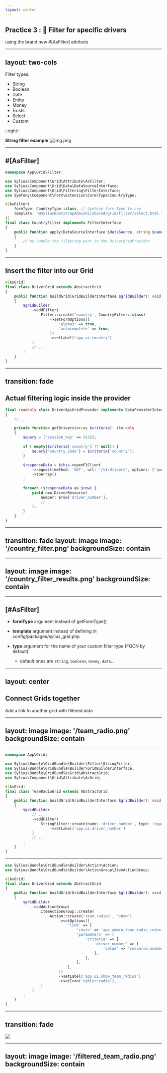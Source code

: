 ```yaml
---
layout: center
---
```


## Practice 3 : 🔎 Filter for specific drivers

using the brand new #[AsFilter] attribute

<!--
*Estelle*
-->

---
layout: two-cols
---

Filter types:

<v-clicks>

- String
- Boolean
- Date
- Entity
- Money
- Exists
- Select
- <span v-mark="{ at: 5, color: 'red', type: 'circle' }">Custom</span>
 
</v-clicks>

::right::

**String filter example**
![img.png](/string_filter.png)

---

## #[AsFilter]
```php {all|8,3|9,6|10|12-18,5|all}
namespace App\Grid\Filter;

use Sylius\Component\Grid\Attribute\AsFilter;
use Sylius\Component\Grid\Data\DataSourceInterface;
use Sylius\Component\Grid\Filtering\FilterInterface;
use Symfony\Component\Form\Extension\Core\Type\CountryType;

#[AsFilter(
    formType: CountryType::class, // Symfony Form Type to use
    template: '@SyliusBootstrapAdminUi/shared/grid/filter/select.html.twig', // The Twig template
)]
final class CountryFilter implements FilterInterface
{
    public function apply(DataSourceInterface $dataSource, string $name, $data, array $options): void
    {
        // We handle the filtering part in the DriverGridProvider
    }
}
```

<!--
*Estelle*

Custom grid data provider, the filtering logic will be applied directly inside the provider "request"

* Filter definition
* Corresponding  Symfony Form Type
* Template to use
-->

---

## Insert the filter into our Grid

```php {all|7,14|8-12|all}
#[AsGrid]
final class DriverGrid extends AbstractGrid
{
    public function buildGrid(GridBuilderInterface $gridBuilder): void
    {
        $gridBuilder
            ->addFilter(
                Filter::create('country', CountryFilter::class)
                    ->setFormOptions([
                        'alpha3' => true,
                        'autocomplete' => true,
                    ])
                    ->setLabel('app.ui.country')
            )
            // ...
        ;
    }
}

```

<!--
*Estelle*

Country filter comes from Symfony
-->

---
transition: fade
---

## Actual filtering logic inside the provider

```php {all|9-11|14|19-22|all}
final readonly class DriverApiGridProvider implements DataProviderInterface
{
    // ...

    private function getDrivers(array $criteria): iterable
    {
        $query = ['session_key' => 9158];
    
        if (!empty($criteria['country'] ?? null)) {
            $query['country_code'] = $criteria['country'];
        }
    
        $responseData = $this->openF1Client
            ->request(method: 'GET', url: '/v1/drivers', options: ['query' => $query])
            ->toArray()
        ;

        foreach ($responseData as $row) {
            yield new DriverResource(
                number: $row['driver_number'],
                // ...
            );
        }
    }
}
```

<!-- 
*Estelle*
-->

---
transition: fade
layout: image
image: '/country_filter.png'
backgroundSize: contain
---

<!-- 
*Estelle*
-->

---
layout: image
image: '/country_filter_results.png'
backgroundSize: contain
---

<!-- 
*Estelle*
-->

---

## [#AsFilter]


<v-clicks>

* **formType** argument instead of getFormType()

* **template** argument instead of defining in config/packages/sylius_grid.php

* **type** argument for the name of your custom filter type (FQCN by default)
  * default ones are `string`, `boolean`, `money`, `date`...

</v-clicks>

<!-- 

**Template**

Avant, il fallait définir le template du filter dans la configuration du bundle.

**Type**

La confusion possible entre le type et le formType disparait.
Le type étant défini automatiquement avec le FQCN, on n'a plus à s'en préoccuper.

-->

<!-- 
*Estelle*
-->

---
layout: center
---

## Connect Grids together
Add a link to another grid with filtered data

<!-- 
*Estelle*
-->

---
layout: image
image: '/team_radio.png'
backgroundSize: contain
---

<!-- 
*Estelle*
-->

---

```php {all|16-17|all}
namespace App\Grid;

use Sylius\Bundle\GridBundle\Builder\Filter\StringFilter;
use Sylius\Bundle\GridBundle\Builder\GridBuilderInterface;
use Sylius\Bundle\GridBundle\Grid\AbstractGrid;
use Sylius\Component\Grid\Attribute\AsGrid;

#[AsGrid]
final class TeamRadioGrid extends AbstractGrid
{
    public function buildGrid(GridBuilderInterface $gridBuilder): void
    {
        $gridBuilder
            // ...
            ->addFilter(
                StringFilter::create(name: 'driver_number', type: 'equal')
                    ->setLabel('app.ui.driver_number')
            )
            // ...
        ;
    }
}
```

<!-- 
*Estelle*
-->

---

```php {all|12,1|13-24}
use Sylius\Bundle\GridBundle\Builder\Action\Action;
use Sylius\Bundle\GridBundle\Builder\ActionGroup\ItemActionGroup;

#[AsGrid]
final class DriverGrid extends AbstractGrid
{
    public function buildGrid(GridBuilderInterface $gridBuilder): void
    {
        $gridBuilder
            ->addActionGroup(
                ItemActionGroup::create(
                    Action::create('team_radios', 'show')
                        ->setOptions([
                            'link' => [
                                'route' => 'app_admin_team_radio_index',
                                'parameters' => [
                                    'criteria' => [
                                        'driver_number' => [
                                            'value' => 'resource.number', // driverResource->number
                                        ],
                                    ],
                                ],
                            ],
                        ])
                        ->setLabel('app.ui.show_team_radios')
                        ->setIcon('tabler:radio'),
                )
            )
        ;
    }
}
```

<!-- 
*Estelle*
-->

---
transition: fade
---

<div class="relative w-full">
  <img src="/driver_with_linked_action.png" class="w-full" />

  <div
    class="absolute border-4 border-red-500 rounded-full w-16 h-32"
    style="top: 35%; left: 91%;"
    v-click
  ></div>
</div>

<!-- 
*Estelle*
-->

---
layout: image
image: '/filtered_team_radio.png'
backgroundSize: contain
---

<!--
*Estelle*

prefiltered grid
-->
